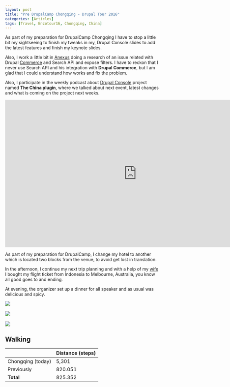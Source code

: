```yaml
---
layout: post
title: "Pre DrupalCamp Chongqing - Drupal Tour 2016"
categories: [Articles]
tags: [Travel, Enzotour16, Chongqing, China]
---
```

As part of my preparation for DrupalCamp Chongqing  I have to stop a little bit my sightseeing to finish my tweaks in my, Drupal Console slides to add the latest features and finish my keynote slides.

Also, I work a little bit in [Anexus](http://anexusit.com) doing a research of an issue related with Drupal [Commerce](https://drupalcommerce.org) and Search API and expose filters. I have to reckon that I never use Search API and his integration with **Drupal Commerce**, but I am glad that I could understand how works and fix the problem.

Also, I participate in the weekly podcast about [Drupal Console](http://drupalconsole.com) project named **The China plugin**, where we talked about next event, latest changes and what is coming on the project next weeks.

<iframe width="853" height="480" src="https://www.youtube.com/embed/WCrinQRv8aM" frameborder="0" allowfullscreen></iframe>

As part of my preparation for DrupalCamp, I change my hotel to another which is located two blocks from the venue, to avoid get lost in translation.

In the afternoon, I continue my next trip planning and with a help of my [wife](http://yersika.com) I bought my flight ticket from Indonesia to Melbourne, Australia, you know all good goes to and ending.

At evening, the organizer set up a dinner for all speaker and as usual was delicious and spicy.

<img style="margin-right: 20px;" src="{{site.url }}/assets/img/precamp-dinner-1.jpg"/>
<br/><br/>
<img style="margin-right: 20px;" src="{{site.url }}/assets/img/precamp-dinner-2.jpg"/>
<br/><br/>
<img style="margin-right: 20px;" src="{{site.url }}/assets/img/precamp-dinner-3.jpg"/>

## Walking
|  | Distance (steps) |
|---|---|
| Chongqing (today) |  5,301 |
| Previously  | 820.051 |
| **Total**  | 825.352 |
